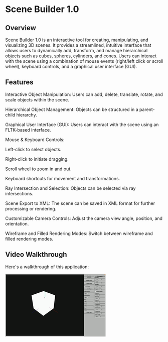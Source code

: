 # Scene Builder 1.0

## Overview

Scene Builder 1.0 is an interactive tool for creating, manipulating, and visualizing 3D scenes. It provides a streamlined, intuitive interface that allows users to dynamically add, transform, and manage hierarchical objects such as cubes, spheres, cylinders, and cones. Users can interact with the scene using a combination of mouse events (right/left click or scroll wheel), keyboard controls, and a graphical user interface (GUI).

## Features

Interactive Object Manipulation: Users can add, delete, translate, rotate, and scale objects within the scene.

Hierarchical Object Management: Objects can be structured in a parent-child hierarchy.

Graphical User Interface (GUI): Users can interact with the scene using an FLTK-based interface.

Mouse & Keyboard Controls:

Left-click to select objects.

Right-click to initiate dragging.

Scroll wheel to zoom in and out.

Keyboard shortcuts for movement and transformations.

Ray Intersection and Selection: Objects can be selected via ray intersections.

Scene Export to XML: The scene can be saved in XML format for further processing or rendering.

Customizable Camera Controls: Adjust the camera view angle, position, and orientation.

Wireframe and Filled Rendering Modes: Switch between wireframe and filled rendering modes.

## Video Walkthrough

Here's a walkthrough of this application:

![demo](./demo.gif)

